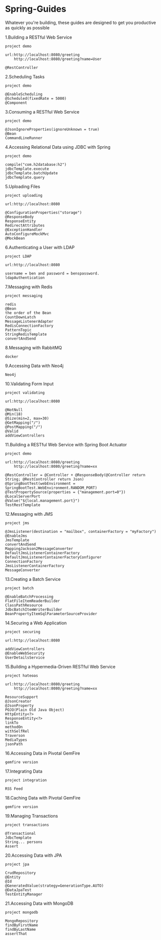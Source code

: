 # Spring-Guides
Whatever you're building, these guides are designed to get you productive as quickly as possible

1.Building a RESTful Web Service

	project demo

	url:http://localhost:8080/greeting
		http://localhost:8080/greeting?name=User

	@RestController


2.Scheduling Tasks 

	project demo

	@EnableScheduling
	@Scheduled(fixedRate = 5000)
	@Component


3.Consuming a RESTful Web Service

	project demo

	@JsonIgnoreProperties(ignoreUnknown = true)
	@Bean
	CommandLineRunner


4.Accessing Relational Data using JDBC with Spring

	project demo
	
	compile("com.h2database:h2")
	jdbcTemplate.execute
	jdbcTemplate.batchUpdate
	jdbcTemplate.query


5.Uploading Files

	project uploading

	url:http://localhost:8080

	@ConfigurationProperties("storage")
	@ResponseBody
	ResponseEntity
	RedirectAttributes
	@ExceptionHandler
	AutoConfigureMockMvc
	@MockBean


6.Authenticating a User with LDAP

	project LDAP

	url:http://localhost:8080

	username = ben and password = benspassword.
	ldapAuthentication


7.Messaging with Redis

	project messaging

	redis
	@Bean
	the order of the Bean	
	CountDownLatch
	MessageListenerAdapter
	RedisConnectionFactory
	PatternTopic
	StringRedisTemplate
	convertAndSend


8.Messaging with RabbitMQ

	docker

	
9.Accessing Data with Neo4j

	Neo4j


10.Validating Form Input

	project validating

	url:http://localhost:8080

    @NotNull
   	@Min(18)
    @Size(min=2, max=30)
	@GetMapping("/")
	@PostMapping("/")
	@Valid
	addViewControllers


11.Building a RESTful Web Service with Spring Boot Actuator 

	project demo
	
	url:http://localhost:8080/greeting
		http://localhost:8080/greeting?name=xx

	@RestController = @Controller + @ResponseBody(@Controller return String; @RestController return Json)
	@SpringBootTest(webEnvironment = SpringBootTest.WebEnvironment.RANDOM_PORT)
	@TestPropertySource(properties = {"management.port=0"})
    @LocalServerPort
    @Value("${local.management.port}")
	TestRestTemplate
	


12.Messaging with JMS

	project jms

	@JmsListener(destination = "mailbox", containerFactory = "myFactory")
	@EnableJms
	JmsTemplate
	convertAndSend
	MappingJackson2MessageConverter
	DefaultJmsListenerContainerFactory
	DefaultJmsListenerContainerFactoryConfigurer
	ConnectionFactory
	JmsListenerContainerFactory
	MessageConverter


13.Creating a Batch Service

	project batch

	@EnableBatchProcessing
	FlatFileItemReaderBuilder
	ClassPathResource
	JdbcBatchItemWriterBuilder
	BeanPropertyItemSqlParameterSourceProvider


14.Securing a Web Application

	project securing

	url:http://localhost:8080

	addViewControllers
	@EnableWebSecurity
	UserDetailsService


15.Building a Hypermedia-Driven RESTful Web Service

	project hateoas
	
	url:http://localhost:8080/greeting
		http://localhost:8080/greeting?name=xx

	ResourceSupport
	@JsonCreator
	@JsonProperty
	POJO(Plain Old Java Object)
	HttpEntity<?>
	ResponseEntity<?>
	linkTo
	methodOn
	withSelfRel
	Traverson
	MediaTypes
	jsonPath


16.Accessing Data in Pivotal GemFire

	gemfire version


17.Integrating Data

	project integration

	RSS Feed


18.Caching Data with Pivotal GemFire

	gemfire version


19.Managing Transactions

	project transactions

	@Transactional
	JdbcTemplate 
	String... persons
	Assert

	
20.Accessing Data with JPA

	project jpa

	CrudRepository
	@Entity
	@Id
	@GeneratedValue(strategy=GenerationType.AUTO)
	@DataJpaTest
	TestEntityManager


21.Accessing Data with MongoDB
	
	project mongodb

	MongoRepository
	findByFirstName
	findByLastName
	assertThat